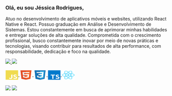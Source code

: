 ### Olá, eu sou Jéssica Rodrigues, 

Atuo no desenvolvimento de aplicativos móveis e websites, utilizando React Native e React.
Possuo graduação em Análise e Desenvolvimento de Sistemas.
Estou constantemente em busca de aprimorar minhas habilidades e entregar soluções de alta qualidade. Comprometida com o crescimento profissional, busco constantemente inovar por meio de novas práticas e tecnologias, visando contribuir para resultados de alta performance, com responsabilidade, dedicação e foco na qualidade.

<div align="justify">
  <a href="https://github.com/rodsjessica">
  <img height="150" src="https://github-readme-stats.vercel.app/api?username=rodsjessica&show_icons=false&theme=dark&include_all_commits=true&count_private=true"/>
  <img height="150" src="https://github-readme-stats.vercel.app/api/top-langs/?username=rodsjessica&layout=compact&langs_count=7&theme=dark"/>
</div>
<div style="display: inline_block"><br>
  <img align="center" alt="Jeh-Js" height="30" width="40" src="https://raw.githubusercontent.com/devicons/devicon/master/icons/javascript/javascript-plain.svg">
  <img align="center" alt="Jeh-HTML" height="30" width="40" src="https://raw.githubusercontent.com/devicons/devicon/master/icons/html5/html5-original.svg">
  <img align="center" alt="Jeh-CSS" height="30" width="40" src="https://raw.githubusercontent.com/devicons/devicon/master/icons/css3/css3-original.svg">
  <img align="center" alt="Jeh-Ts" height="30" width="40" src="https://raw.githubusercontent.com/devicons/devicon/master/icons/typescript/typescript-plain.svg">
  <img align="center" alt="Jeh-React" height="30" width="40" src="https://raw.githubusercontent.com/devicons/devicon/master/icons/react/react-original.svg">
 </div>
  
<div><br>
  <a href = "mailto:jessirodrigues0501@gmail.com"><img src="https://img.shields.io/badge/Gmail-D14836?style=for-the-badge&logo=gmail&logoColor=white" target="_blank"></a>
  <a href="https://www.linkedin.com/in/jessica-rods/" target="_blank"><img src="https://img.shields.io/badge/-LinkedIn-%230077B5?style=for-the-badge&logo=linkedin&logoColor=white" target="_blank"></a> 
 
</div>

